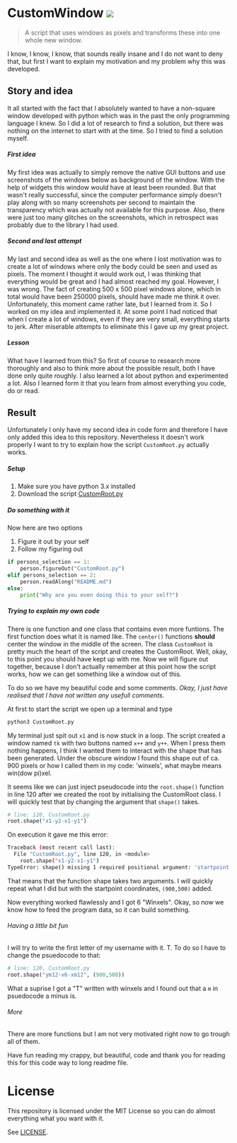 # CustomWindow ![](https://img.shields.io/badge/build-wtf-red.svg)
> A script that uses windows as pixels and transforms these into one whole new window.

I know, I know, I know, that sounds really insane and I do not want to deny that, but first I want to explain my motivation and my problem why this was developed.


## Story and idea
It all started with the fact that I absolutely wanted to have a non-square window developed with python which was in the past the only programming language I knew. So I did a lot of research to find a solution, but there was nothing on the internet to start with at the time. So I tried to find a solution myself.

##### First idea
My first idea was actually to simply remove the native GUI buttons and use screenshots of the windows below as background of the window. With the help of widgets this window would have at least been rounded. But that wasn't really successful, since the computer performance simply doesn't play along with so many screenshots per second to maintain the transparency which was actually not available for this purpose. Also, there were just too many glitches on the screenshots, which in retrospect was probably due to the library I had used.

##### Second and last attempt
My last and second idea as well as the one where I lost motivation was to create a lot of windows where only the body could be seen and used as pixels. The moment I thought it would work out, I was thinking that everything would be great and I had almost reached my goal. However, I was wrong. The fact of creating 500 x 500 pixel windows alone, which in total would have been 250000 pixels, should have made me think it over. Unfortunately, this moment came rather late, but I learned from it. So I worked on my idea and implemented it. At some point I had noticed that when I create a lot of windows, even if they are very small, everything starts to jerk. After miserable attempts to eliminate this I gave up my great project.

##### Lesson
What have I learned from this?
So first of course to research more thoroughly and also to think more about the possible result, both I have done only quite roughly. I also learned a lot about python and experimented a lot. Also I learned form it that you learn from almost everything you code, do or read.

## Result
Unfortunately I only have my second idea in code form and therefore I have only added this idea to this repository.
Nevertheless it doesn't work properly I want to try to explain how the script `CustomRoot.py` actually works.

##### Setup
1. Make sure you have python 3.x installed
2. Download the script [CustomRoot.py](https://raw.githubusercontent.com/toorusr/customwindow/master/CustomRoot.py)

##### Do something with it
Now here are two options
1. Figure it out by your self
2. Follow my figuring out

```python
if persons_selection == 1:
    person.figureOut("CustomRoot.py")
elif persons_selection == 2:
    person.readAlong("README.md")
else:
    print("Why are you even doing this to your self?")
```
##### Trying to explain my own code
There is one function and one class that contains even more funtions.
The first function does what it is named like. The `center()` functions **should** center the window in the middle of the screen.
The class `CustomRoot` is pretty much the heart of the script and creates the CustomRoot.
Well, okay, to this point you should have kept up with me.
Now we will figure out together, because I don't actually remember at this point how the script works, how we can get something like a window out of this.

To do so we have my beautiful code and some comments. *Okay, I just have realised that I have not written any usefull comments.*

At first to start the script we open up a terminal and type
```bash
python3 CustomRoot.py
```
My terminal just spit out `x1` and is now stuck in a loop.
The script created a window named `tk` with two buttons named `x++` and `y++`.
When I press them nothing happens, I think I wanted them to interact with the shape that has been generated.
Under the obscure window I found this shape out of ca. 900 pixels or how I called them in my code: 'winxels', what maybe means win(dow pi)xel.

It seems like we can just inject pseudocode into the `root.shape()` function in line 120 after we created the root by initialising the CustomRoot class.
I will quickly test that by changing the argument that `shape()` takes.
```python
# line: 120, CustomRoot.py
root.shape("x1-y2-x1-y1")
```
On execution it gave me this error:
```bash
Traceback (most recent call last):
  File "CustomRoot.py", line 120, in <module>
    root.shape("x1-y2-x1-y1")
TypeError: shape() missing 1 required positional argument: 'startpoint'
```
That means that the function shape takes two arguments.
I will quickly repeat what I did but with the startpoint coordinates, `(900,500)` added.

Now everything worked flawlessly and I got 6 "Winxels".
Okay, so now we know how to feed the program data, so it can build something.

###### Having a little bit fun
I will try to write the first letter of my username with it. T.
To do so I have to change the psuedocode to that:
```python
# line: 120, CustomRoot.py
root.shape("ym12-x6-xm12", (900,500))
```
What a suprise I got a "T" written with winxels and I found out that a `m` in psuedocode a minus is.

###### More
There are more functions but I am not very motivated right now to go trough all of them.

Have fun reading my crappy, but beautiful, code and thank you for reading this for this code way to long readme file.

# License
This repository is licensed under the MIT License so you can do almost everything what you want with it.

See [LICENSE](https://github.com/toorusr/customwindow/tree/master/LICENSE).
